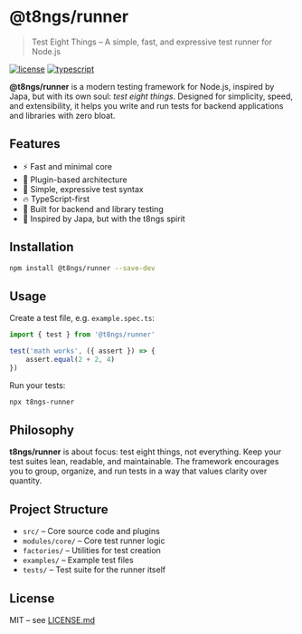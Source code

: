 
# @t8ngs/runner

> Test Eight Things – A simple, fast, and expressive test runner for Node.js

[![license](https://img.shields.io/npm/l/@t8ngs/runner?color=blueviolet&style=for-the-badge)](LICENSE.md)
[![typescript](https://img.shields.io/badge/Typescript-294E80.svg?style=for-the-badge&logo=typescript)](tsconfig.json)

**@t8ngs/runner** is a modern testing framework for Node.js, inspired by Japa, but with its own soul: _test eight things_. Designed for simplicity, speed, and extensibility, it helps you write and run tests for backend applications and libraries with zero bloat.

## Features

- ⚡️ Fast and minimal core
- 🧩 Plugin-based architecture
- 📝 Simple, expressive test syntax
- 🔥 TypeScript-first
- 🧪 Built for backend and library testing
- 🧭 Inspired by Japa, but with the t8ngs spirit

## Installation

```bash
npm install @t8ngs/runner --save-dev
```

## Usage

Create a test file, e.g. `example.spec.ts`:

```typescript
import { test } from '@t8ngs/runner'

test('math works', ({ assert }) => {
	assert.equal(2 + 2, 4)
})
```

Run your tests:

```bash
npx t8ngs-runner
```

## Philosophy

**t8ngs/runner** is about focus: test eight things, not everything. Keep your test suites lean, readable, and maintainable. The framework encourages you to group, organize, and run tests in a way that values clarity over quantity.

## Project Structure

- `src/` – Core source code and plugins
- `modules/core/` – Core test runner logic
- `factories/` – Utilities for test creation
- `examples/` – Example test files
- `tests/` – Test suite for the runner itself

## License

MIT – see [LICENSE.md](LICENSE)
